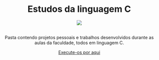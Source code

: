 

<div align="center">
  <h1>Estudos da linguagem C</h1>
  
  <img src="https://img.shields.io/badge/Linguagem C-3949AB.svg?style=for-the-badge&logo=c&logoColor=white">
  <br><br>
  
  <p>Pasta contendo projetos pessoais e trabalhos desenvolvidos durante as aulas da faculdade, todos em linguagem C.</p>

  [Execute-os por aqui](https://replit.com/@gabrielcenteiof)
</div>




